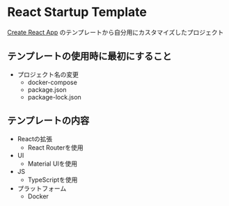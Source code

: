 # React Startup Template
[Create React App](https://github.com/facebook/create-react-app) のテンプレートから自分用にカスタマイズしたプロジェクト

## テンプレートの使用時に最初にすること
- プロジェクト名の変更
  - docker-compose
  - package.json
  - package-lock.json

## テンプレートの内容
- Reactの拡張
  - React Routerを使用
- UI
  - Material UIを使用
- JS
  - TypeScriptを使用
- プラットフォーム
  - Docker
